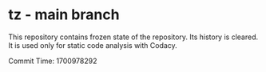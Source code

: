 # tz - main branch

This repository contains frozen state of the repository.
Its history is cleared. It is used only for static code
analysis with Codacy.

Commit Time: 1700978292